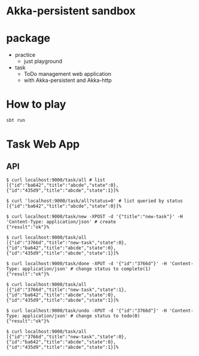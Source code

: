 # Akka-persistent sandbox

# package

- practice
    - just playground
- task
    - ToDo management web application
    - with Akka-persistent and Akka-http

# How to play

```sh
sbt run
```

# Task Web App

## API

```
$ curl localhost:9000/task/all # list
[{"id":"ba642","title":"abcde","state":0},{"id":"435d9","title":"abcde","state":1}]%

$ curl 'localhost:9000/task/all?status=0' # list queried by status 
[{"id":"ba642","title":"abcde","state":0}]%

$ curl localhost:9000/task/new -XPOST -d '{"title":"new-task"}' -H 'Content-Type: application/json' # create
{"result":"ok"}%

$ curl localhost:9000/task/all
[{"id":"3766d","title":"new-task","state":0},{"id":"ba642","title":"abcde","state":0},{"id":"435d9","title":"abcde","state":1}]%

$ curl localhost:9000/task/done -XPUT -d '{"id":"3766d"}' -H 'Content-Type: application/json' # change status to complete(1)
{"result":"ok"}%

$ curl localhost:9000/task/all
[{"id":"3766d","title":"new-task","state":1},{"id":"ba642","title":"abcde","state":0},{"id":"435d9","title":"abcde","state":1}]%

$ curl localhost:9000/task/undo -XPUT -d '{"id":"3766d"}' -H 'Content-Type: application/json' # change status to todo(0)
{"result":"ok"}%

$ curl localhost:9000/task/all
[{"id":"3766d","title":"new-task","state":0},{"id":"ba642","title":"abcde","state":0},{"id":"435d9","title":"abcde","state":1}]%
```
